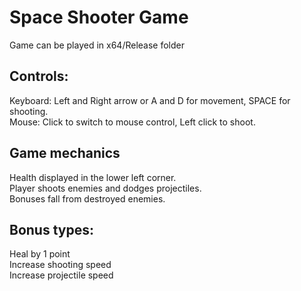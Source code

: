 # Space Shooter Game

Game can be played in x64/Release folder

## Controls:
Keyboard: Left and Right arrow or A and D  for movement, SPACE for shooting.\
Mouse: Click to switch to mouse control, Left click to shoot.

## Game mechanics
Health displayed in the lower left corner.\
Player shoots enemies and dodges projectiles.\
Bonuses fall from destroyed enemies.

## Bonus types:
Heal by 1 point\
Increase shooting speed\
Increase projectile speed